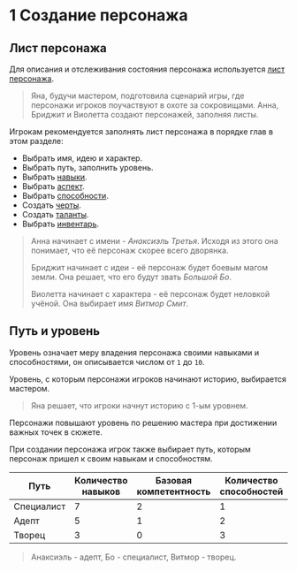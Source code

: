 # 1 Создание персонажа

## Лист персонажа

Для описания и отслеживания состояния персонажа используется [лист персонажа](../V_Приложения/1_Лист_персонажа.md).

>Яна, будучи мастером, подготовила сценарий игры, где персонажи игроков поучаствуют в охоте за сокровищами.
>Анна, Бриджит и Виолетта создают персонажей, заполняя листы.

Игрокам рекомендуется заполнять лист персонажа в порядке глав в этом разделе:
- Выбрать имя, идею и характер.
- Выбрать путь, заполнить уровень.
- Выбрать [навыки](2_Навыки.md).
- Выбрать [аспект](4_Аспекты.md).
- Выбрать [способности](5_Способности.md).
- Создать [черты](6_Черты.md).
- Создать [таланты](7_Таланты.md).
- Выбрать [инвентарь](8_Инвентарь.md).

>Анна начинает с имени - _Анаксиэль Третья_. Исходя из этого она понимает, что её персонаж скорее всего дворянка.
>
>Бриджит начинает с идеи - её персонаж будет боевым магом земли. Она решает, что его будут звать _Большой Бо_.
>
>Виолетта начинает с характера - её персонаж будет неловкой учёной. Она выбирает имя _Витмор Смит_.

## Путь и уровень

Уровень означает меру владения персонажа своими навыками и способностями, он описывается числом от `1` до `10`.

Уровень, с которым персонажи игроков начинают историю, выбирается мастером.

>Яна решает, что игроки начнут историю с 1-ым уровнем.

Персонажи повышают уровень по решению мастера при достижении важных точек в сюжете.

При создании персонажа игрок также выбирает путь, которым персонаж пришел к своим навыкам и способностям.

Путь | Количество навыков | Базовая компетентность | Количество способностей
---|---|---|---
Специалист | 7 | 2 | 1
Адепт | 5 | 1 | 2
Творец | 3 | 0 | 3

>Анаксиэль - адепт, Бо - специалист, Витмор - творец.